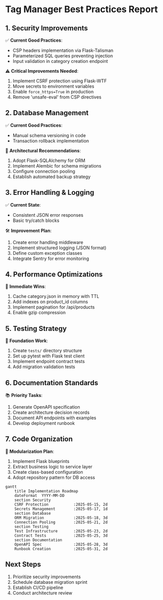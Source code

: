 # Tag Manager Best Practices Report

## 1. Security Improvements
✅ **Current Good Practices**:
- CSP headers implementation via Flask-Talisman
- Parameterized SQL queries preventing injection
- Input validation in category creation endpoint

⚠️ **Critical Improvements Needed**:
1. Implement CSRF protection using Flask-WTF
2. Move secrets to environment variables
3. Enable `force_https=True` in production
4. Remove 'unsafe-eval' from CSP directives

## 2. Database Management
✅ **Current Good Practices**:
- Manual schema versioning in code
- Transaction rollback implementation

🔧 **Architectural Recommendations**:
1. Adopt Flask-SQLAlchemy for ORM
2. Implement Alembic for schema migrations
3. Configure connection pooling
4. Establish automated backup strategy

## 3. Error Handling & Logging
✅ **Current State**:
- Consistent JSON error responses
- Basic try/catch blocks

🛠 **Improvement Plan**:
1. Create error handling middleware
2. Implement structured logging (JSON format)
3. Define custom exception classes
4. Integrate Sentry for error monitoring

## 4. Performance Optimizations
🚀 **Immediate Wins**:
1. Cache category.json in memory with TTL
2. Add indexes on product_id columns
3. Implement pagination for /api/products
4. Enable gzip compression

## 5. Testing Strategy
🧪 **Foundation Work**:
1. Create `tests/` directory structure
2. Set up pytest with Flask test client
3. Implement endpoint contract tests
4. Add migration validation tests

## 6. Documentation Standards
📚 **Priority Tasks**:
1. Generate OpenAPI specification
2. Create architecture decision records
3. Document API endpoints with examples
4. Develop deployment runbook

## 7. Code Organization
🔄 **Modularization Plan**:
1. Implement Flask blueprints
2. Extract business logic to service layer
3. Create class-based configuration
4. Adopt repository pattern for DB access

```mermaid
gantt
    title Implementation Roadmap
    dateFormat  YYYY-MM-DD
    section Security
    CSRF Protection           :2025-05-15, 2d
    Secrets Management        :2025-05-17, 1d
    section Database
    ORM Migration             :2025-05-18, 3d
    Connection Pooling        :2025-05-21, 2d
    section Testing
    Test Infrastructure       :2025-05-23, 2d
    Contract Tests            :2025-05-25, 3d
    section Documentation
    OpenAPI Spec              :2025-05-28, 3d
    Runbook Creation          :2025-05-31, 2d
```

## Next Steps
1. Prioritize security improvements
2. Schedule database migration sprint
3. Establish CI/CD pipeline
4. Conduct architecture review